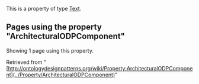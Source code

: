 This is a property of type [Text](../Type/Text "Type:Text").




  


## Pages using the property "ArchitecturalODPComponent"


Showing 1 page using this property.



Retrieved from "[http://ontologydesignpatterns.org/wiki/Property:ArchitecturalODPComponent](../Property/ArchitecturalODPComponent)"